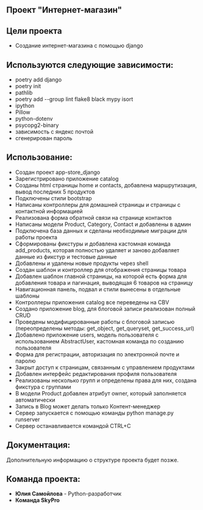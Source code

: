 ## Проект "Интернет-магазин"

## Цели проекта
+ Создание интернет-магазина с помощью django

## Используются следующие зависимости:

- poetry add django
- poetry init
- pathlib
- poetry add --group lint flake8 black mypy isort 
- ipython
- Pillow
- python-dotenv
- psycopg2-binary
- зависимость с яндекс почтой
- сгенерирован пароль 


## Использование:
+ Создан проект app-store_django
+ Зарегистрировано приложение  catalog
+ Созданы html страницы home и contacts, добавлена маршрутизация, вывод последних 5 продуктов
+ Подключены стили bootstrap
+ Написаны контроллеры для домашней страницы и страницы с контактной информацией
+ Реализована форма обратной связи на странице контактов
+ Написаны модели Product, Category, Contact и добавлены в админ
+ Подключена база данных и сделаны необходимые миграции для работы проекта
+ Сформированы фикстуры и добавлена кастомная команда add_products, которая полностью удаляет и заново добавляет данные из фикстур и тестовые данные
+ Добавлены и удалены новые продукты через shell 
+ Создан шаблон и контроллер для отображения страницы товара 
+ Добавлен шаблон главной страницы, на которой есть форма для добавления товара и пагинация, выводящая 6 товаров на страницу
+ Навигационная панель, подвал и стили вынесены в отдельные шаблоны 
+ Контроллеры приложения catalog все переведены на CBV
+ Создано приложение blog, для блоговой записи реализован полный CRUD
+ Проведены модифицированные работы с блоговой записью (переопределены методы: get_object, get_queryset, get_success_url)
+ Добавлено приложение users, модель пользователя с использованием AbstractUser, кастомная команда по созданию пользователя
+ Форма для регистрации, авторизация по электронной почте и паролю
+ Закрыт доступ к страницам, связанным с управлением продуктами
+ Добавлен интерфейс редактирования профиля пользователя
+ Реализованы несколько групп и определены права для них, создана фикстура с группами 
+ В модели Product добавлен атрибут owner, который заполняется автоматически
+ Запись в Blog может делать только Контент-менеджер
+ Сервер запускается с помощью команды python manage.py runserver
+ Сервер останавливается командой CTRL+C


## Документация:
Дополнительную информацию о структуре проекта будет позже.

## Команда проекта:
+ **Юлия Самойлова** - Python-разработчик 
+ **Команда SkyPro**